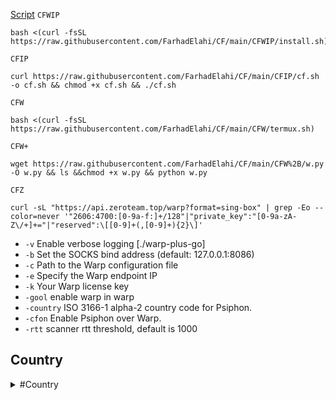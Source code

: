 [Script](#Country)
`CFWIP`
```
bash <(curl -fsSL https://raw.githubusercontent.com/FarhadElahi/CF/main/CFWIP/install.sh)
```
`CFIP`
```
curl https://raw.githubusercontent.com/FarhadElahi/CF/main/CFIP/cf.sh -o cf.sh && chmod +x cf.sh && ./cf.sh
```
`CFW`
```
bash <(curl -fsSL https://raw.githubusercontent.com/FarhadElahi/CF/main/CFW/termux.sh)
```
`CFW+`
```
wget https://raw.githubusercontent.com/FarhadElahi/CF/main/CFW%2B/w.py -O w.py && ls &&chmod +x w.py && python w.py
```
`CFZ`
```
curl -sL "https://api.zeroteam.top/warp?format=sing-box" | grep -Eo --color=never '"2606:4700:[0-9a-f:]+/128"|"private_key":"[0-9a-zA-Z\/+]+="|"reserved":\[[0-9]+(,[0-9]+){2}\]'
```
- `-v` Enable verbose logging [./warp-plus-go]
- `-b` Set the SOCKS bind address (default: 127.0.0.1:8086)
- `-c` Path to the Warp configuration file
- `-e` Specify the Warp endpoint IP
- `-k` Your Warp license key
- `-gool` enable warp in warp 
- `-country` ISO 3166-1 alpha-2 country code for Psiphon.
- `-cfon` Enable Psiphon over Warp.
- `-rtt` scanner rtt threshold, default is 1000

## Country
 <details>
  <summary>#Country</summary>

  🇦🇹 Austria
```
m -cfon -country AT
```
🇧🇪 Belgium
```
m -cfon -country BE
```
🇧🇬 Bulgaria
```
m -cfon -country BG
```
🇧🇷 Brazil
```
m -cfon -country BR
```
🇨🇦 Canada
```
m -cfon -country CA
```
🇨🇭 Switzerland
```
m -cfon -country CH
```
🇨🇿 Czech Republic
```
m -cfon -country CZ
```
🇩🇪 Germany
```
m -cfon -country DE
```
🇩🇰 Denmark
```
m -cfon -country DK
```
🇪🇪 Estonia
```
m -cfon -country EE
```
🇪🇸 Spain
```
warp -cfon -country ES
```
🇫🇮 Finland
```
warp -cfon -country FI
```
🇫🇷 France
```
warp -cfon -country FR
```
🇭🇺 Hungary
```
warp -cfon -country HU
```
🇮🇪 Ireland
```
warp -cfon -country IE
```
🇮🇳 India
```
warp -cfon -country IN
```
🇮🇹 Italy
```
warp -cfon -country IT
```
🇯🇵 Japan
```
warp -cfon -country JP
```
🇱🇻 Latvia
```
warp -cfon -country LV
```
🇳🇱 Netherlands
```
warp -cfon -country NL
```
🇳🇴 Norway
```
warp -cfon -country NO
```
🇵🇱 Poland
```
warp -cfon -country PL
```
🇷🇴 Romania
```
warp -cfon -country RO
```
> 🇷🇸 Serbia
```
warp -cfon -country RS
```
### 🇸🇪 Sweden
```
warp -cfon -country SE
```
## 🇸🇬 Singapore
```
warp -cfon -country SG
```
# `🇸🇰 Slovakia`
```
warp -cfon -country SK
```
___
> # 🇺🇦 Ukraine
```
warp -cfon -country UA
```
___
🇬🇧 `United Kingdom`
```
warp -cfon -country GB
```
`🇺🇲 United States`
```
warp -cfon -country US
```
